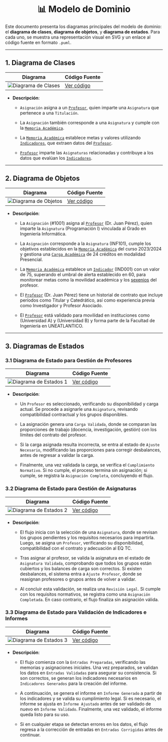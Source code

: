 <div align="center">

# 📊 Modelo de Dominio

</div>

Este documento presenta los diagramas principales del modelo de dominio: el **diagrama de clases**, **diagrama de objetos**, y **diagrama de estados**. Para cada uno, se muestra una representación visual en SVG y un enlace al código fuente en formato `.puml`.

---

## 1. Diagrama de Clases


| **Diagrama** | **Código Fuente** |
|--------------|--------------------|
| ![Diagrama de Clases](/images/modelosUML/MdD/diagramaDeClases.svg) | [Ver código](/modelosUML/MdD/diagramaDeClases.puml) |

- **Descripción**: 
  - `Asignación` asigna a un [`Profesor`](/documentos/glosario.md#-pdi-personal-docente-e-investigador), quien imparte una `Asignatura` que pertenece a una `Titulación`.  

  - La `Asignación` también corresponde a una `Asignatura` y cumple con la [`Memoria Académica`](/documentos/glosario.md#-memoria-académica).  

  - La [`Memoria Académica`](/documentos/glosario.md#-memoria-académica) establece metas y valores utilizando [`Indicadores`](/documentos/glosario.md#-indicador), que extraen datos del [`Profesor`](/documentos/glosario.md#-pdi-personal-docente-e-investigador).  

  - [`Profesor`](/documentos/glosario.md#-pdi-personal-docente-e-investigador) imparte las `Asignaturas` relacionadas y contribuye a los datos que evalúan los [`Indicadores`](/documentos/glosario.md#-indicador).

---

## 2. Diagrama de Objetos



| **Diagrama** | **Código Fuente** |
|--------------|--------------------|
| ![Diagrama de Objetos](/images/modelosUML/MdD/diagramaDeObjetos.svg) | [Ver código](/modelosUML/MdD/diagramaDeObjetos.puml) |

- **Descripción**:
  - La `Asignación` (#1001) asigna al [`Profesor`](documentos/glosario.md#-pdi-personal-docente-e-investigador) (Dr. Juan Pérez), quien imparte la `Asignatura` (Programación I) vinculada al Grado en Ingeniería Informática.

  - La `Asignación` corresponde a la `Asignatura` (INF101), cumple los objetivos establecidos en la [`Memoria Académica`](documentos/glosario.md#-memoria-académica) del curso 2023/2024 y gestiona una [`Carga Académica`](documentos/glosario.md#-carga-académica) de 24 créditos en modalidad Presencial.

  - La [`Memoria Académica`](documentos/glosario.md#-memoria-académica) establece un [`Indicador`](documentos/glosario.md#-indicador) (IND001) con un valor de 75, superando el umbral de alerta establecido en 60, para monitorear metas como la movilidad académica y los [sexenios](documentos/glosario.md#-sexenio) del profesor.

  - El [`Profesor`](documentos/glosario.md#-pdi-personal-docente-e-investigador) (Dr. Juan Pérez) tiene un historial de contrato que incluye períodos como Titular y Catedrático, así como experiencia previa como Investigador y Profesor Asociado.

  - El [`Profesor`](documentos/glosario.md#-pdi-personal-docente-e-investigador) está validado para movilidad en instituciones como (Universidad A) y (Universidad B) y forma parte de la Facultad de Ingeniería en UNEATLANTICO.


---

## 3. Diagramas de Estados

### 3.1 Diagrama de Estado para Gestión de Profesores

| **Diagrama** | **Código Fuente** |
|--------------|--------------------|
| ![Diagrama de Estados 1](/images/modelosUML/MdD/diagramaDeEstados1.svg) | [Ver código](/modelosUML/MdD/diagramaDeEstados1.puml) |

- **Descripción**:
  - Un `Profesor` es seleccionado, verificando su disponibilidad y carga actual. Se procede a asignarle una `Asignatura`, revisando compatibilidad contractual y los grupos disponibles.

  - La asignación genera una `Carga Validada`, donde se comparan las proporciones de trabajo (docencia, investigación, gestión) con los límites del contrato del profesor.  

  - Si la carga asignada resulta incorrecta, se entra al estado de `Ajuste Necesario`, modificando las proporciones para corregir desbalances, antes de regresar a validar la carga. 

  - Finalmente, una vez validada la carga, se verifica el `Cumplimiento Normativo`. Si no cumple, el proceso termina sin asignación; si cumple, se registra la `Asignación Completa`, concluyendo el flujo.

### 3.2 Diagrama de Estado para Gestión de Asignaturas

| **Diagrama** | **Código Fuente** |
|--------------|--------------------|
| ![Diagrama de Estados 2](/images/modelosUML/MdD/diagramaDeEstados2.svg) | [Ver código](/modelosUML/MdD/diagramaDeEstados2.puml) |

- **Descripción**:
  - El flujo inicia con la selección de una `Asignatura`, donde se revisan los grupos pendientes y los requisitos necesarios para impartirla. Luego, se asigna un `Profesor`, verificando su disponibilidad, compatibilidad con el contrato y adecuación al EQ TC.  

  - Tras asignar al profesor, se valida la asignatura en el estado de `Asignatura Validada`, comprobando que todos los grupos están cubiertos y los balances de carga son correctos. Si existen desbalances, el sistema entra a `Ajuste Profesor`, donde se reasignan profesores o grupos antes de volver a validar.  

  - Al concluir esta validación, se realiza una `Revisión Legal`. Si cumple con los requisitos normativos, se registra como una `Asignación Completada`. En caso contrario, el flujo finaliza sin asignación válida.

### 3.3 Diagrama de Estado para Validación de Indicadores e Informes

| **Diagrama** | **Código Fuente** |
|--------------|--------------------|
| ![Diagrama de Estados 3](/images/modelosUML/MdD/diagramaDeEstados3.svg) | [Ver código](/modelosUML/MdD/diagramaDeEstados3.puml) |

- **Descripción**:
  - El flujo comienza con la `Entradas Preparadas`, verificando las memorias y asignaciones iniciales. Una vez preparados, se validan los datos en `Entradas Validadas` para asegurar su consistencia. Si son correctos, se generan los indicadores necesarios en `Indicadores Generados` para la creación del informe.

  - A continuación, se genera el informe en `Informe Generado` a partir de los indicadores y se valida su cumplimiento legal. Si es necesario, el informe se ajusta en `Informe Ajustado` antes de ser validado de nuevo en `Informe Validado`. Finalmente, una vez validado, el informe queda listo para su uso.

  - Si en cualquier etapa se detectan errores en los datos, el flujo regresa a la corrección de entradas en `Entradas Corrigidas` antes de continuar.